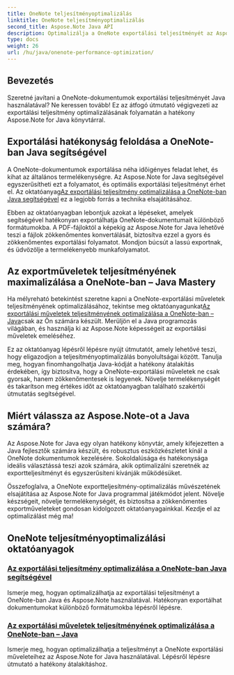 ```yaml
---
title: OneNote teljesítményoptimalizálás
linktitle: OneNote teljesítményoptimalizálás
second_title: Aspose.Note Java API
description: Optimalizálja a OneNote exportálási teljesítményét az Aspose.Note Java segítségével. Ismerje meg a hatékony dokumentum-konverziót különböző formátumokba lépésenkénti útmutatásokkal a jobb termelékenység érdekében.
type: docs
weight: 26
url: /hu/java/onenote-performance-optimization/
---
```


## Bevezetés

Szeretné javítani a OneNote-dokumentumok exportálási teljesítményét Java használatával? Ne keressen tovább! Ez az átfogó útmutató végigvezeti az exportálási teljesítmény optimalizálásának folyamatán a hatékony Aspose.Note for Java könyvtárral.

## Exportálási hatékonyság feloldása a OneNote-ban Java segítségével

 A OneNote-dokumentumok exportálása néha időigényes feladat lehet, és kihat az általános termelékenységre. Az Aspose.Note for Java segítségével egyszerűsítheti ezt a folyamatot, és optimális exportálási teljesítményt érhet el. Az oktatóanyag[Az exportálási teljesítmény optimalizálása a OneNote-ban Java segítségével](./optimize-export-performance/) ez a legjobb forrás a technika elsajátításához.

Ebben az oktatóanyagban lebontjuk azokat a lépéseket, amelyek segítségével hatékonyan exportálhatja OneNote-dokumentumait különböző formátumokba. A PDF-fájloktól a képekig az Aspose.Note for Java lehetővé teszi a fájlok zökkenőmentes konvertálását, biztosítva ezzel a gyors és zökkenőmentes exportálási folyamatot. Mondjon búcsút a lassú exportnak, és üdvözölje a termelékenyebb munkafolyamatot.

## Az exportműveletek teljesítményének maximalizálása a OneNote-ban – Java Mastery

 Ha mélyreható betekintést szeretne kapni a OneNote-exportálási műveletek teljesítményének optimalizálásához, tekintse meg oktatóanyagunkat[Az exportálási műveletek teljesítményének optimalizálása a OneNote-ban – Java](./optimize-performance-consequent-export/)csak az Ön számára készült. Merüljön el a Java programozás világában, és használja ki az Aspose.Note képességeit az exportálási műveletek emeléséhez.

Ez az oktatóanyag lépésről lépésre nyújt útmutatót, amely lehetővé teszi, hogy eligazodjon a teljesítményoptimalizálás bonyolultságai között. Tanulja meg, hogyan finomhangolhatja Java-kódját a hatékony átalakítás érdekében, így biztosítva, hogy a OneNote-exportálási műveletek ne csak gyorsak, hanem zökkenőmentesek is legyenek. Növelje termelékenységét és takarítson meg értékes időt az oktatóanyagban található szakértői útmutatás segítségével.

## Miért válassza az Aspose.Note-ot a Java számára?

Az Aspose.Note for Java egy olyan hatékony könyvtár, amely kifejezetten a Java fejlesztők számára készült, és robusztus eszközkészletet kínál a OneNote dokumentumok kezelésére. Sokoldalúsága és hatékonysága ideális választássá teszi azok számára, akik optimalizálni szeretnék az exportteljesítményt és egyszerűsíteni kívánják működésüket.

Összefoglalva, a OneNote exportteljesítmény-optimalizálás művészetének elsajátítása az Aspose.Note for Java programmal játékmódot jelent. Növelje készségeit, növelje termelékenységét, és biztosítsa a zökkenőmentes exportműveleteket gondosan kidolgozott oktatóanyagainkkal. Kezdje el az optimalizálást még ma!
## OneNote teljesítményoptimalizálási oktatóanyagok
### [Az exportálási teljesítmény optimalizálása a OneNote-ban Java segítségével](./optimize-export-performance/)
Ismerje meg, hogyan optimalizálhatja az exportálási teljesítményt a OneNote-ban Java és Aspose.Note használatával. Hatékonyan exportálhat dokumentumokat különböző formátumokba lépésről lépésre.
### [Az exportálási műveletek teljesítményének optimalizálása a OneNote-ban – Java](./optimize-performance-consequent-export/)
Ismerje meg, hogyan optimalizálhatja a teljesítményt a OneNote exportálási műveleteihez az Aspose.Note for Java használatával. Lépésről lépésre útmutató a hatékony átalakításhoz.